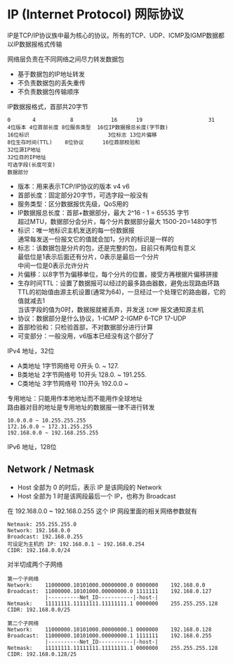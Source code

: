 # IP (Internet Protocol) 网际协议

IP是TCP/IP协议族中最为核心的协议。所有的TCP、UDP、ICMP及IGMP数据都以IP数据报格式传输

网络层负责在不同网络之间尽力转发数据包
- 基于数据包的IP地址转发
- 不负责数据包的丢失重传
- 不负责数据包传输顺序

IP数据报格式，首部共20字节
```
0       4           8            16      19                     31
4位版本 4位首部长度 8位服务类型  16位IP数据报总长度(字节数)
16位标识                         3位标志 13位片偏移
8位生存时间(TTL)    8位协议      16位首部校验和
32位源IP地址
32位目的IP地址
可选字段(长度可变)
数据部分
```
- 版本：用来表示TCP/IP协议的版本 v4 v6
- 首部长度：固定部分20字节，可选字段一般没有
- 服务类型：区分数据报优先级，QoS用的
- IP数据报总长度：首部+数据部分，最大 2^16 - 1 = 65535 字节  
  超过MTU，数据部分会分片，每个分片数据部分最大 1500-20=1480字节
- 标识：唯一地标识主机发送的每一份数据报  
  通常每发送一份报文它的值就会加1，分片的标识是一样的
- 标志：该数据包是分片的包，还是完整的包，目前只有两位有意义  
  最低位是1表示后面还有分片，0表示是最后一个分片  
  中间一位是0表示允许分片
- 片偏移：以8字节为偏移单位，每个分片的位置，接受方再根据片偏移拼接
- 生存时间TTL：设置了数据报可以经过的最多路由器数，避免出现路由环路  
  TTL的初始值由源主机设置(通常为64)，一旦经过一个处理它的路由器，它的值就减去1  
  当该字段的值为0时，数据报就被丢弃，并发送 `ICMP` 报文通知源主机
- 协议：数据部分是什么协议，1-ICMP 2-IGMP 6-TCP 17-UDP
- 首部检验和：只检验首部，不对数据部分进行计算
- 可变部分：一般没用，v6版本已经没有这个部分了

IPv4 地址，32位
- A类地址 1字节网络号 0开头   0. ~ 127.
- B类地址 2字节网络号 10开头  128.0. ~ 191.255.
- C类地址 3字节网络号 110开头 192.0.0 ~

专用地址：只能用作本地地址而不能用作全球地址  
路由器对目的地址是专用地址的数据报一律不进行转发
```
10.0.0.0 ~ 10.255.255.255
172.16.0.0 ~ 172.31.255.255
192.168.0.0 ~ 192.168.255.255
```

IPv6 地址，128位

## Network / Netmask

- Host 全部为 0 的时后，表示 IP 是该网段的 Network
- Host 全部为 1 时是该网段最后一个 IP，也称为 Broadcast

在 192.168.0.0 ~ 192.168.0.255 这个 IP 网段里面的相关网络参数就有
```
Netmask: 255.255.255.0
Network: 192.168.0.0
Broadcast: 192.168.0.255
可设定为主机的 IP: 192.168.0.1 ~ 192.168.0.254
CIDR: 192.168.0.0/24
```

对半切成两个子网络
```
第一个子网络
Network:    11000000.10101000.00000000.0 0000000    192.168.0.0
Broadcast:  11000000.10101000.00000000.0 1111111    192.168.0.127
            |----------Net_ID-----------|-host-|
Netmask:    11111111.11111111.11111111.1 0000000    255.255.255.128
CIDR: 192.168.0.0/25

第二个子网络
Network:    11000000.10101000.00000000.1 0000000    192.168.0.128
Broadcast:  11000000.10101000.00000000.1 1111111    192.168.0.255
            |----------Net_ID-----------|-host-|
Netmask:    11111111.11111111.11111111.1 0000000    255.255.255.128
CIDR: 192.168.0.128/25
```
